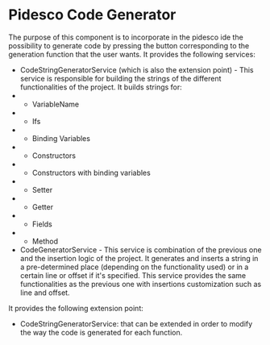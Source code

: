 # Pidesco Code Generator
The purpose of this component is to incorporate in the pidesco ide the possibility to generate code by pressing the button corresponding to the generation function that the user wants. 
It provides the following services:
* CodeStringGeneratorService (which is also the extension point) - This service is responsible for building the strings of the different functionalities of the project. It builds strings for:
* * VariableName
* * Ifs
* * Binding Variables
* * Constructors
* * Constructors with binding variables
* * Setter
* * Getter
* * Fields
* * Method
* CodeGeneratorService - This service is combination of the previous one and the insertion logic of the project. It generates and inserts a string in a pre-determined place (depending on the functionality used) or in a certain line or offset if it's specified. This service provides the same functionalities as the previous one with insertions customization such as line and offset.

It provides the following extension point:
* CodeStringGeneratorService: that can be extended in order to modify the way the code is generated for each function.
